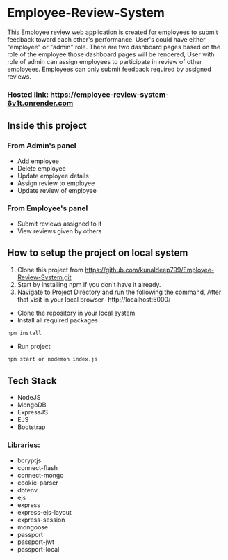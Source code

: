 # Employee-Review-System
This Employee review web application is created for employees to submit feedback toward each other's performance. User's could have either "employee" or "admin" role. There are two dashboard pages based on the role of the employee those dashboard pages will be rendered, User with role of admin can assign employees to participate in review of other employees. Employees can only submit feedback required by assigned reviews.
### Hosted link: https://employee-review-system-6v1t.onrender.com

## Inside this project
### From Admin's panel
- Add employee
- Delete employee
- Update employee details
- Assign review to employee
- Update review of employee

### From Employee's panel
- Submit reviews assigned to it
- View reviews given by others

## How to setup the project on local system
  1. Clone this project from https://github.com/kunaldeep799/Employee-Review-System.git
  2. Start by installing npm if you don't have it already.
  3. Navigate to Project Directory and run the following the command, After that visit in your local browser- http://localhost:5000/
- Clone the repository in your local system
- Install all required packages

```bash
npm install
```

- Run project
```bash
npm start or nodemon index.js
```

## Tech Stack
- NodeJS
- MongoDB
- ExpressJS
- EJS
- Bootstrap

### Libraries:

- bcryptjs
- connect-flash
- connect-mongo
- cookie-parser
- dotenv
- ejs
- express
- express-ejs-layout
- express-session
- mongoose
- passport
- passport-jwt
- passport-local
